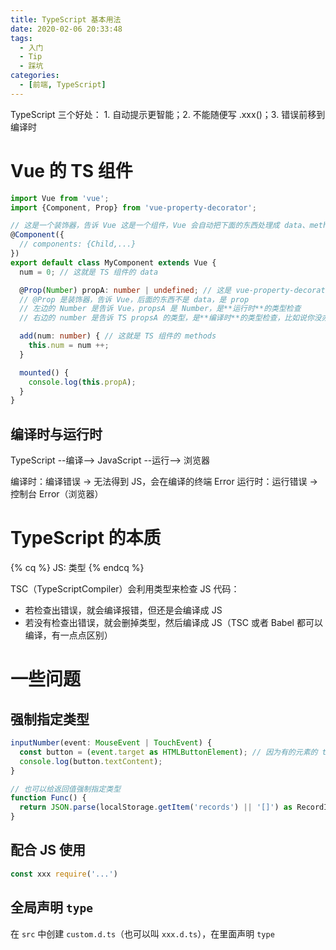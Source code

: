 ```yaml
---
title: TypeScript 基本用法
date: 2020-02-06 20:33:48
tags:
  - 入门
  - Tip
  - 踩坑
categories:
  - [前端, TypeScript]
---
```


TypeScript 三个好处： 1. 自动提示更智能；2. 不能随便写 .xxx()；3. 错误前移到编译时 

<!-- more -->

# Vue 的 TS 组件

```typescript
import Vue from 'vue';
import {Component, Prop} from 'vue-property-decorator';

// 这是一个装饰器，告诉 Vue 这是一个组件，Vue 会自动把下面的东西处理成 data、method 等
@Component({
  // components: {Child,...}
})
export default class MyComponent extends Vue {
  num = 0; // 这就是 TS 组件的 data

  @Prop(Number) propA: number | undefined; // 这是 vue-property-decorator 带来的 props 写法
  // @Prop 是装饰器，告诉 Vue，后面的东西不是 data，是 prop
  // 左边的 Number 是告诉 Vue，propsA 是 Number，是**运行时**的类型检查
  // 右边的 number 是告诉 TS propsA 的类型，是**编译时**的类型检查，比如说你没办法写 this.propA.xxx，会无法编译成功

  add(num: number) { // 这就是 TS 组件的 methods
    this.num = num ++;
  }

  mounted() {
    console.log(this.propA);
  }
}
```

## 编译时与运行时

TypeScript --编译--> JavaScript --运行--> 浏览器

编译时：编译错误 -> 无法得到 JS，会在编译的终端 Error
运行时：运行错误 -> 控制台 Error（浏览器）

# TypeScript 的本质

{% cq %}
JS: 类型
{% endcq %}

TSC（TypeScriptCompiler）会利用类型来检查 JS 代码：
- 若检查出错误，就会编译报错，但还是会编译成 JS
- 若没有检查出错误，就会删掉类型，然后编译成 JS（TSC 或者 Babel 都可以编译，有一点点区别）

# 一些问题

## 强制指定类型

```typescript
inputNumber(event: MouseEvent | TouchEvent) {
  const button = (event.target as HTMLButtonElement); // 因为有的元素的 textContent 可能为空（比如图片），所以我们需要强制指定为 Button 元素
  console.log(button.textContent);
}

// 也可以给返回值强制指定类型
function Func() {
  return JSON.parse(localStorage.getItem('records') || '[]') as RecordItem[];
}
```

## 配合 JS 使用

```typescript
const xxx require('...')
```

## 全局声明 `type`

在 `src` 中创建 `custom.d.ts`（也可以叫 `xxx.d.ts`），在里面声明 `type`